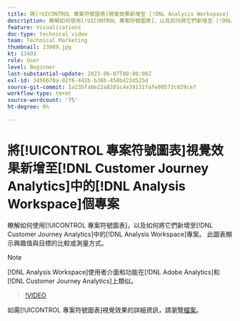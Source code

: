 ```yaml
---
title: 將[!UICONTROL 專案符號圖表]視覺效果新增至 [!DNL Analysis Workspace] 個專案
description: 瞭解如何使用[!UICONTROL 專案符號圖表]，以及如何將它們新增至 [!DNL Customer Journey Analytics]中的 [!DNL Analysis Workspace] 專案。
feature: Visualizations
doc-type: technical video
team: Technical Marketing
thumbnail: 23989.jpg
kt: 13403
role: User
level: Beginner
last-substantial-update: 2023-06-07T00:00:00Z
exl-id: 3456b70a-02f6-442b-b38b-458b422d525d
source-git-commit: 1a23bfa0e22a8201c4e39131fafe09573c829ce7
workflow-type: tm+mt
source-wordcount: '75'
ht-degree: 0%

---
```


# 將[!UICONTROL 專案符號圖表]視覺效果新增至[!DNL Customer Journey Analytics]中的[!DNL Analysis Workspace]個專案

瞭解如何使用[!UICONTROL 專案符號圖表]，以及如何將它們新增至[!DNL Customer Journey Analytics]中的[!DNL Analysis Workspace]專案。 此圖表顯示興趣值與目標的比較或測量方式。

>[!NOTE]
>
>[!DNL Analysis Workspace]使用者介面和功能在[!DNL Adobe Analytics]和[!DNL Customer Journey Analytics]上類似。

>[!VIDEO](https://video.tv.adobe.com/v/23989/?quality=12&learn=on)

如需[!UICONTROL 專案符號圖表]視覺效果的詳細資訊，請瀏覽[檔案](https://experienceleague.adobe.com/docs/analytics-platform/using/cja-workspace/visualizations/bullet-graph.html?lang=zh-Hant)。
